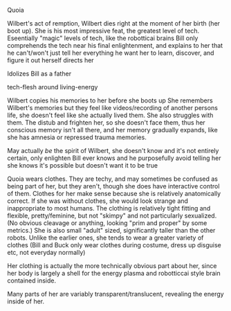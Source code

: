 Quoia


Wilbert's act of remption, Wilbert dies right  at the moment of her birth (her boot up).
She is his most impressive feat, the greatest level of tech.
Eseentially "magic" levels of tech, like the robotticai brains
Bill only comprehends the tech near his final enlightenment,
and explains to her that he can't/won't just tell her everything
he want her to learn, discover, and figure it out herself directs her


Idolizes Bill as a father

tech-flesh around living-energy

Wilbert copies his memories to her before she boots up
She remembers Wilbert's memories
but they feel like videos/recording of another persons life, she doesn't feel like she actually lived them.
She also struggles with them. The distub and frighten her, so she doesn't face them, thus her conscious memory isn't all there, and her memory gradually expands, like she has amnesia or repressed trauma memories.



May actually *be* the spirit of Wilbert, she doesn't know
and it's not entirely certain, only enlighten Bill ever knows
and he purposefully avoid telling her
she knows it's possible but doesn't want it to be true


Quoia wears clothes.  They are techy, and may sometimes be confused as being part of her, but they aren't, though she does have interactive control of them.  Clothes for her make sense because she is relatively anatomically correct. If she was without clothes, she would look strange and inappropriate to most humans.  The clothing is relatively tight fitting and flexible, pretty/feminine, but not "skimpy" and not particularly sexualized. (No obvious cleavage or anything, looking "prim and proper" by some metrics.)  She is also small "adult" sized, significantly taller than the other robots.  Unlike the earlier ones, she tends to wear a greater variety of clothes
(Bill and Buck only wear clothes during costume, dress up  disguise  etc,  not everyday normally)

Her clothing is actually the more technically obvious part about her, since her body is largely a shell for the energy plasma and robotticcai style brain contained inside.

Many parts of her are variably transparent/translucent, revealing the energy inside of her.




